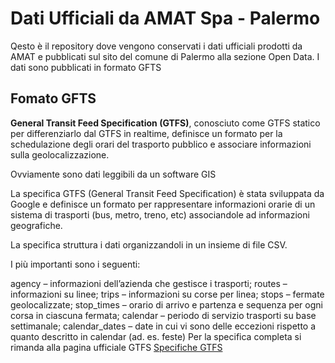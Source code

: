 
# Dati Ufficiali da AMAT Spa - Palermo


Qesto è il repository dove vengono conservati i dati ufficiali prodotti da AMAT e pubblicati sul sito del comune di Palermo alla sezione Open Data.
I dati sono pubblicati in formato GFTS
 
## Fomato GFTS
**General Transit Feed Specification (GTFS)**, conosciuto come GTFS statico per differenziarlo dal GTFS in realtime, definisce un formato per la schedulazione degli orari del trasporto pubblico e associare informazioni sulla geolocalizzazione.

Ovviamente sono dati leggibili da un software GIS

La specifica GTFS (General Transit Feed Specification) è stata sviluppata da Google e definisce un formato per rappresentare informazioni orarie di un sistema di trasporti (bus, metro, treno, etc) associandole ad informazioni geografiche.

La specifica struttura i dati organizzandoli in un insieme di file CSV.

I più importanti sono i seguenti:

agency – informazioni dell’azienda che gestisce i trasporti;
routes – informazioni su linee;
trips – informazioni su corse per  linea;
stops – fermate geolocalizzate;
stop_times – orario di arrivo e partenza e sequenza per ogni corsa in ciascuna fermata;
calendar – periodo di servizio trasporti su base settimanale;
calendar_dates – date in cui vi sono delle eccezioni rispetto a quanto descritto in calendar (ad. es. feste)
Per la specifica completa si rimanda alla pagina ufficiale GTFS [Specifiche GTFS](https://developers.google.com/transit/gtfs/reference)
